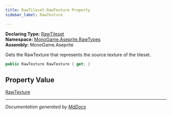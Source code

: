 ```yaml
---
title: RawTileset.RawTexture Property
sidebar_label: RawTexture

---
```


**Declaring Type:** [RawTileset](../)  
**Namespace:** [MonoGame.Aseprite.RawTypes](../../)  
**Assembly:** MonoGame.Aseprite

Gets the RawTexture that represents the source texture of the tileset.

```csharp
public RawTexture RawTexture { get; }
```

## Property Value

[RawTexture](../../RawTexture/)

___

*Documentation generated by [MdDocs](https://github.com/ap0llo/mddocs)*

